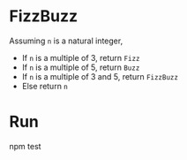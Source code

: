 # FizzBuzz

Assuming `n` is a natural integer,

- If `n` is a multiple of 3, return `Fizz`
- If `n` is a multiple of 5, return `Buzz`
- If `n` is a multiple of 3 and 5, return `FizzBuzz`
- Else return `n`

# Run
npm test
